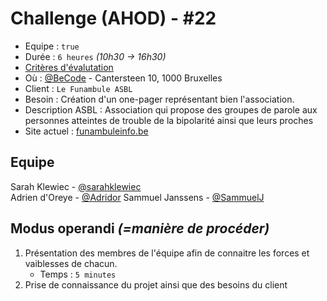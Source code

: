 # Challenge (AHOD) - #22

* Equipe : ```true```  
* Durée : ```6 heures``` _(10h30 -> 16h30)_
* [Critères d'évalutation](https://github.com/becodeorg/lovelace-2/blob/master/Projects/challenge-six-hours-team/criteria.md)
* Où : [@BeCode](http://becode.org) - Cantersteen 10, 1000 Bruxelles
* Client : ```Le Funambule ASBL```  
* Besoin : Création d'un one-pager représentant bien l'association.
* Description ASBL : Association qui propose des groupes de parole aux personnes atteintes de trouble de la bipolarité ainsi que leurs proches
* Site actuel : [funambuleinfo.be](https://www.funambuleinfo.be/)

## Equipe

Sarah Klewiec - [@sarahklewiec](https://github.com/sarahklewiec)  
Adrien d'Oreye - [@Adridor](https://github.com/Adridor)
Sammuel Janssens - [@SammuelJ](https://github.com/SammuelJ)

## Modus operandi *(=manière de procéder)*

1. Présentation des membres de l'équipe afin de connaitre les forces et vaiblesses de chacun.
	* Temps : ```5 minutes```
1. Prise de connaissance du projet ainsi que des besoins du client

